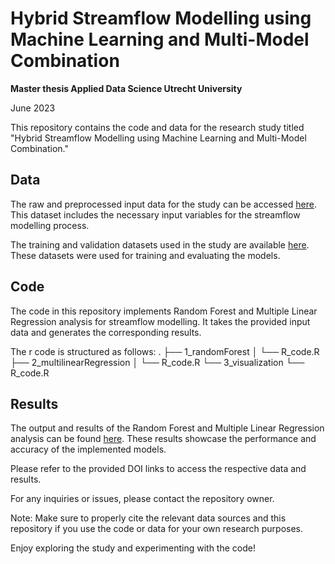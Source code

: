 # Hybrid Streamflow Modelling using Machine Learning and Multi-Model Combination
**Master thesis Applied Data Science Utrecht University** 

June 2023

This repository contains the code and data for the research study titled "Hybrid Streamflow Modelling using Machine Learning and Multi-Model Combination." 

## Data

The raw and preprocessed input data for the study can be accessed [here](https://doi.org/10.5281/zenodo.8097461). This dataset includes the necessary input variables for the streamflow modelling process.

The training and validation datasets used in the study are available [here](https://doi.org/10.5281/zenodo.8092323). These datasets were used for training and evaluating the models.

## Code

The code in this repository implements Random Forest and Multiple Linear Regression analysis for streamflow modelling. It takes the provided input data and generates the corresponding results.

The r code is structured as follows:
.
├── 1_randomForest
│   └── R_code.R
├── 2_multilinearRegression
│   └── R_code.R
└── 3_visualization
    └── R_code.R


## Results

The output and results of the Random Forest and Multiple Linear Regression analysis can be found [here](https://doi.org/10.5281/zenodo.8097495). These results showcase the performance and accuracy of the implemented models.

Please refer to the provided DOI links to access the respective data and results.

For any inquiries or issues, please contact the repository owner.

Note: Make sure to properly cite the relevant data sources and this repository if you use the code or data for your own research purposes.

Enjoy exploring the study and experimenting with the code!
